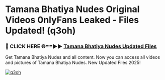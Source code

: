 # Tamana Bhatiya Nudes Original Videos 0nlyFans Leaked - Files Updated! (q3oh)

<h3>🔴 CLICK HERE 🌐==►► <a href="https://tinyurl.com/5h6xmrr3" rel="nofollow">Tamana Bhatiya Nudes Updated Files</a></h3>

Get Tamana Bhatiya Nudes and all content. Now you can access all videos and pictures of Tamana Bhatiya Nudes. New Updated Files 2025!

[![q3oh](https://i.imgur.com/KVD873Z.gif)](https://tinyurl.com/5h6xmrr3)
